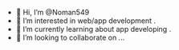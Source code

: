 - 👋 Hi, I’m @Noman549
- 👀 I’m interested in web/app development .
- 🌱 I’m currently learning about app developing .
- 💞️ I’m looking to collaborate on ...


<!---
Noman549/Noman549 is a ✨ special ✨ repository because its `README.md` (this file) appears on your GitHub profile.
You can click the Preview link to take a look at your changes.
--->
